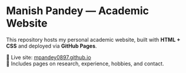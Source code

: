 # Manish Pandey — Academic Website

This repository hosts my personal academic website, built with **HTML + CSS** and deployed via **GitHub Pages**.  

🔗 Live site: [mpandey0897.github.io](https://mpandey0897.github.io)  
📂 Includes pages on research, experience, hobbies, and contact.  
